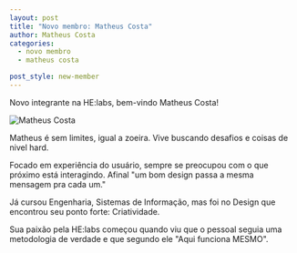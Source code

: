 ```yaml
---
layout: post
title: "Novo membro: Matheus Costa"
author: Matheus Costa
categories:
  - novo membro
  - matheus costa

post_style: new-member
---
```


Novo integrante na HE:labs, bem-vindo Matheus Costa!

![Matheus Costa](/blog/images/posts/2014-09-01/matheus-costa.jpg)
<!--more-->
Matheus é sem limites, igual a zoeira. Vive buscando desafios e coisas de nivel hard.

Focado em experiência do usuário, sempre se preocupou com o que próximo está interagindo. Afinal "um bom design passa a mesma mensagem pra cada um."  

Já cursou Engenharia, Sistemas de Informação, mas foi no Design que encontrou seu ponto forte: Criatividade.

Sua paixão pela HE:labs começou quando viu que o pessoal seguia uma metodologia de verdade e que segundo ele "Aqui funciona MESMO".